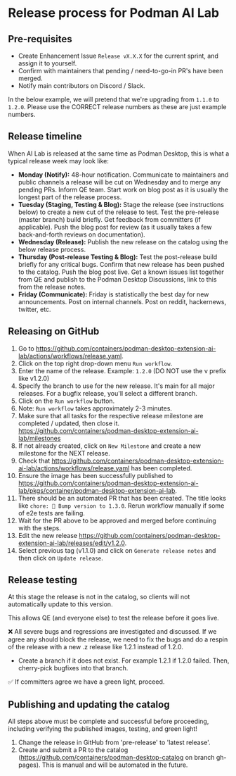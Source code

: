 # Release process for Podman AI Lab

## Pre-requisites

- Create Enhancement Issue `Release vX.X.X` for the current sprint, and assign it to yourself.
- Confirm with maintainers that pending / need-to-go-in PR's have been merged.
- Notify main contributors on Discord / Slack.

In the below example, we will pretend that we're upgrading from `1.1.0` to `1.2.0`. Please use the CORRECT release numbers as these are just example numbers.

## Release timeline

When AI Lab is released at the same time as Podman Desktop, this is what a typical release week may look like:

- **Monday (Notify):** 48-hour notification. Communicate to maintainers and public channels a release will be cut on Wednesday and to merge any pending PRs. Inform QE team. Start work on blog post as it is usually the longest part of the release process.
- **Tuesday (Staging, Testing & Blog):** Stage the release (see instructions below) to create a new cut of the release to test. Test the pre-release (master branch) build briefly. Get feedback from committers (if applicable). Push the blog post for review (as it usually takes a few back-and-forth reviews on documentation).
- **Wednesday (Release):** Publish the new release on the catalog using the below release process. 
- **Thursday (Post-release Testing & Blog):** Test the post-release build briefly for any critical bugs. Confirm that new release has been pushed to the catalog. Push the blog post live. Get a known issues list together from QE and publish to the Podman Desktop Discussions, link to this from the release notes.
- **Friday (Communicate):** Friday is statistically the best day for new announcements. Post on internal channels. Post on reddit, hackernews, twitter, etc.

## Releasing on GitHub

1. Go to https://github.com/containers/podman-desktop-extension-ai-lab/actions/workflows/release.yaml.
1. Click on the top right drop-down menu `Run workflow`.
1. Enter the name of the release. Example: `1.2.0` (DO NOT use the v prefix like v1.2.0)
1. Specify the branch to use for the new release. It's main for all major releases. For a bugfix release, you'll select a different branch.
1. Click on the `Run workflow` button.
1. Note: `Run workflow` takes approximately 2-3 minutes.
1. Make sure that all tasks for the respective release milestone are completed / updated, then close it. https://github.com/containers/podman-desktop-extension-ai-lab/milestones
1. If not already created, click on `New Milestone` and create a new milestone for the NEXT release.
1. Check that https://github.com/containers/podman-desktop-extension-ai-lab/actions/workflows/release.yaml has been completed.
1. Ensure the image has been successfully published to https://github.com/containers/podman-desktop-extension-ai-lab/pkgs/container/podman-desktop-extension-ai-lab.
1. There should be an automated PR that has been created. The title looks like `chore: 📢 Bump version to 1.3.0`. Rerun workflow manually if some of e2e tests are failing.
1. Wait for the PR above to be approved and merged before continuing with the steps.
1. Edit the new release https://github.com/containers/podman-desktop-extension-ai-lab/releases/edit/v1.2.0.
1. Select previous tag (v1.1.0) and click on `Generate release notes` and then click on `Update release`.

## Release testing

At this stage the release is not in the catalog, so clients will not automatically update to this version.

This allows QE (and everyone else) to test the release before it goes live.

❌ All severe bugs and regressions are investigated and discussed. If we agree any should block the release, we need to fix the bugs and do a respin of the release with a new .z release like 1.2.1 instead of 1.2.0.

- Create a branch if it does not exist. For example 1.2.1 if 1.2.0 failed. Then, cherry-pick bugfixes into that branch.

✅ If committers agree we have a green light, proceed.

## Publishing and updating the catalog

All steps above must be complete and successful before proceeding, including verifying the published images, testing, and green light!

1. Change the release in GitHub from 'pre-release' to 'latest release'.
1. Create and submit a PR to the catalog (https://github.com/containers/podman-desktop-catalog on branch gh-pages). This is manual and will be automated in the future.
